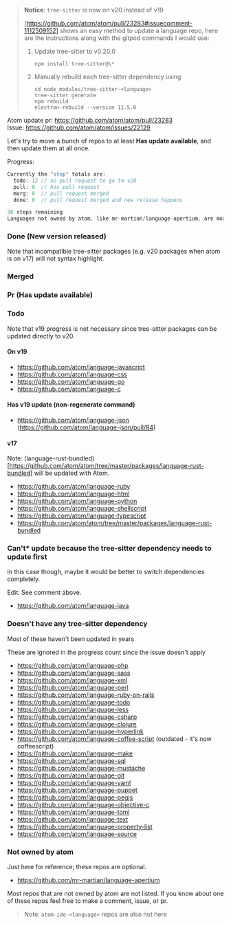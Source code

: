 > **Notice**: `tree-sitter` is now on v20 instead of v19
>
> [https://github.com/atom/atom/pull/23283#issuecomment-1112509152] shows an easy method to update a language repo,
> here are the instructions along with the gitpod commands I would use:
> 1. Update tree-sitter to v0.20.0
>    ```shell
>    npm install tree-sitter@\*
>    ```
> 2. Manually rebuild each tree-sitter dependency using
>    ```shell
>    cd node_modules/tree-sitter-<language>
>    tree-sitter generate
>    npm rebuild
>    electron-rebuild --version 11.5.0
>    ```
>

Atom update pr: https://github.com/atom/atom/pull/23283<br>
Issue: https://github.com/atom/atom/issues/22129

Let's try to move a bunch of repos to at least __Has update available__, and then update them at all once.

Progress:

```js
Currently the "step" totals are:
  todo: 12 // no pull request to go to v20
  pull: 0  // has pull request
  merg: 0  // pull request merged
  done: 0  // pull request merged and new release happens

36 steps remaining
Languages not owned by atom, like mr-martian/language-apertium, are more optional.
```

### Done (New version released)

Note that incompatible tree-sitter packages (e.g. v20 packages when atom is on v17) will not syntax highlight.

### Merged

### Pr (Has update available)

### Todo

Note that v19 progress is not necessary since tree-sitter packages can be updated directly to v20.

#### On v19

- https://github.com/atom/language-javascript
- https://github.com/atom/language-css
- https://github.com/atom/language-go
- https://github.com/atom/language-c

#### Has v19 update (non-regenerate command)

- https://github.com/atom/language-json (https://github.com/atom/language-json/pull/84)

#### v17

Note: (language-rust-bundled)[https://github.com/atom/atom/tree/master/packages/language-rust-bundled] will be updated with Atom.

- https://github.com/atom/language-ruby
- https://github.com/atom/language-html
- https://github.com/atom/language-python
- https://github.com/atom/language-shellscript
- https://github.com/atom/language-typescript
- https://github.com/atom/atom/tree/master/packages/language-rust-bundled

### Can't* update because the tree-sitter dependency needs to update first

In this case though, maybe it would be better to switch dependencies completely.

Edit: See comment above.

- https://github.com/atom/language-java

### Doesn't have any tree-sitter dependency

Most of these haven't been updated in years

These are ignored in the progress count since the issue doesn't apply

- https://github.com/atom/language-php
- https://github.com/atom/language-sass
- https://github.com/atom/language-xml
- https://github.com/atom/language-perl
- https://github.com/atom/language-ruby-on-rails
- https://github.com/atom/language-todo
- https://github.com/atom/language-less
- https://github.com/atom/language-csharp
- https://github.com/atom/language-clojure
- https://github.com/atom/language-hyperlink
- https://github.com/atom/language-coffee-script (outdated - it's now coffeescript)
- https://github.com/atom/language-make
- https://github.com/atom/language-sql
- https://github.com/atom/language-mustache
- https://github.com/atom/language-git
- https://github.com/atom/language-yaml
- https://github.com/atom/language-puppet
- https://github.com/atom/language-pegjs
- https://github.com/atom/language-objective-c
- https://github.com/atom/language-toml
- https://github.com/atom/language-text
- https://github.com/atom/language-property-list
- https://github.com/atom/language-source

### Not owned by atom

Just here for reference; these repos are optional.

- https://github.com/mr-martian/language-apertium

Most repos that are not owned by atom are not listed.
If you know about one of these repos feel free to make a comment, issue, or pr.

> Note: `atom-ide-<language>` repos are also not here
